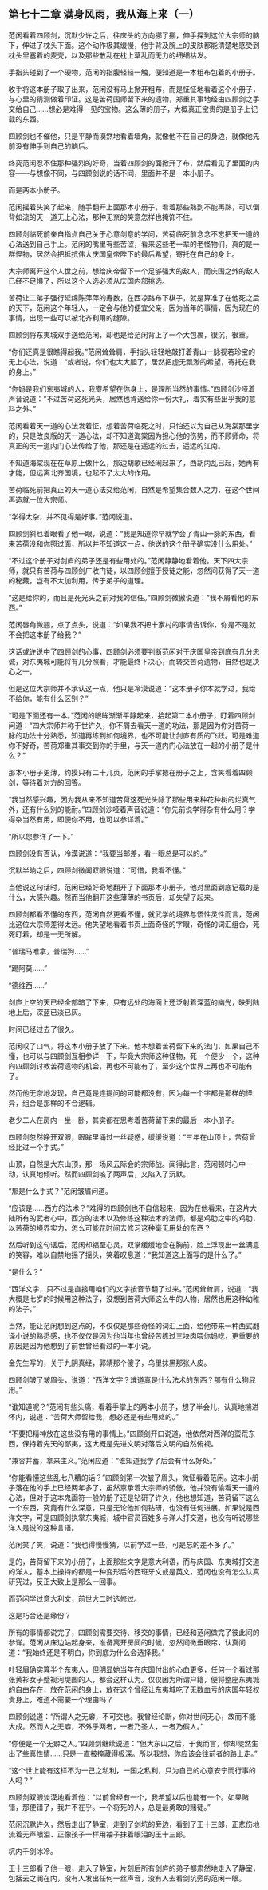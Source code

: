 ## 第七十二章 **满身风雨，我从海上来（一）**

范闲看着四顾剑，沉默少许之后，往床头的方向挪了挪，伸手探到这位大宗师的脑下，伸进了枕头下面。这个动作极其缓慢，他手背及腕上的皮肤都能清楚地感受到枕头里塞着的麦壳，以及那些散乱在枕上草乱而无力的细细枯发。

手指头碰到了一个硬物，范闲的指腹轻轻一触，便知道是一本粗布包着的小册子。

收手将这本册子取了出来，范闲没有马上掀开粗布，而是怔怔地看着这个小册子，与心里的猜测做着印证。这是苦荷国师留下来的遗物，郑重其事地经由四顾剑之手交给自己……想必是难得一见的宝物。这么薄的册子，大概真正宝贵的是册子上记载的东西。

四顾剑也不催他，只是平静而漠然地看着墙角，就像他不在自己的身边，就像他先前没有伸手到自己的脑后。

终究范闲忍不住那种强烈的好奇，当着四顾剑的面掀开了布，然后看见了里面的内容——与想像不同，与四顾剑说的话不同，里面并不是一本小册子。

而是两本小册子。

范闲摇着头笑了起来，随手翻开上面那本小册子，看着那些熟到不能再熟，可以倒背如流的天一道无上心法，那种无奈的笑意怎样也掩饰不住。

四顾剑临死前亲自指点自己关于心意剑意的学问，苦荷临死前念念不忘把天一道的心法送到自己手上。范闲的嘴里有些苦涩，看来这些老一辈的老怪物们，真的是一群怪物，居然会把抵抗伟大庆国皇帝陛下的最后希望，寄托在自己的身上。

大宗师离开这个人世之前，想给庆帝留下一个足够强大的敌人，而庆国之外的敌人已经不足惧了，所以这个人选必须从庆国内部挑选。

苦荷让二弟子强行延绵陈萍萍的寿数，在西凉路布下棋子，就是算准了在他死之后的天下，范闲这个年轻人，一定会与他的便宜父亲，因为当年的事情，因为现在的事情，出现一些可以被北齐利用的缝隙。

四顾剑将东夷城双手送给范闲，却也是给范闲背上了一个大包裹，很沉，很重。

“你们还真是很瞧得起我。”范闲耸耸肩，手指头轻轻地敲打着青山一脉视若珍宝的无上心法，说道：“或者说，你们也太大胆了，居然把虚无飘渺的希望，寄托在我的身上。”

“你妈是我们东夷城的人，我寄希望在你身上，是理所当然的事情。”四顾剑沙哑着声音说道：“不过苦荷这死光头，居然也肯送给你一份大礼，着实有些出乎我的意料之外。”

范闲看着天一道的心法发着怔，想着苦荷临死之时，只怕还以为自己从海棠那里学的，只是改良版的天一道心法，却不知道海棠因为担心他的伤势，而不顾师命，将真正的天一道内门心法传给了他，那还是在遥远的过去，遥远的江南。

不知道海棠现在在草原上做什么，那边胡歌已经闹起来了，西胡内乱已起，她再有才能，但远离北齐国境，也起不了太大的作用。

苦荷临死前把真正的天一道心法交给范闲，自然是希望集合数人之力，在这个世间再造就一位大宗师。

“学得太杂，并不见得是好事。”范闲说道。

四顾剑斜乜着眼看了他一眼，说道：“我是知道你早就学会了青山一脉的东西，看来苦荷没和你照过面，所以并不知道这一点，他送的这个册子确实没什么用处。”

“不过这个册子对剑庐的弟子还是有些用处的。”范闲静静地看着他。天下四大宗师，就只有苦荷与四顾剑广收门徒，以四顾剑擅于授徒之能，忽然间获得了天一道的秘藏，岂有不大加利用，传于弟子的道理。

“这是给你的，而且是死光头之前对我的信任。”四顾剑微傲说道：“我不屑看他的东西。”

范闲唇角微翘，点了点头，说道：“如果我不把十家村的事情告诉你，你是不是就不会把这本册子给我？”

这话或许说中了四顾剑的心事，四顾剑必须要判断范闲对于庆国皇帝到底有几分忠诚，对东夷城可能将有几分照看，才能最终下决心，而转交苦荷遗物，自然也是决心之一。

但是这位大宗师并不承认这一点，他只是冷漠说道：“这本册子你本就学过，我给不给你，能有什么区别？”

“可是下面还有一本。”范闲的眼眸渐渐平静起来，拾起第二本小册子，盯着四顾剑问道：“四大宗师并称于世许久，你不屑去看天一道的功法，那是因为你对苦荷一脉的功法十分熟悉，知道再练到如何境界，也不可能让剑庐有质的飞跃。可是难道你不好奇，苦荷郑重其事交到你的手里，与天一道内门心法放在一起的小册子是什么？”

那本小册子更薄，约摸只有二十几页，范闲的手掌摁在册子之上，含笑看着四顾剑，等待着对方的回答。

“我当然感兴趣，因为我从来不知道苦荷这死光头除了那些用来种花种树的烂真气外，还有什么别的能耐。”四顾剑沙哑着声音说道：“你先前说学得杂有什么用？学得杂当然有用，即便你不用，也可以参详着。”

“所以您参详了一下。”

四顾剑没有否认，冷漠说道：“我要当邮差，看一眼总是可以的。”

沉默半晌之后，四顾剑微阖双眼说道：“可惜，我看不懂。”

当他说这句话时，范闲已经好奇地翻开了下面那本小册子，他对里面到底记载的是什么，大感兴趣。然而当他翻开这些薄薄的书页后，却失望了起来。

四顾剑都看不懂的东西，范闲自然更看不懂，就武学的境界与悟性灵性而言，范闲比这位大宗师差得太远。他失望地看着书页上面奇怪的字眼，奇怪的词汇组合，死死盯着，却是一无所解。

“普瑞马唯拿，普瑞狗……”

“踢阿莫……”

“德维西……”

剑庐上空的天已经全部暗了下来，只有远处的海面上还泛射着深蓝的幽光，映到陆地上后，深蓝已淡已灰。

时间已经过去了很久。

范闲叹了口气，将这本小册子放了下来。他本想着苦荷留下来的法门，如果自己不懂，也可以与四顾剑互相参详一下，毕竟大宗师这种怪物，死一个便少一个，这种向四顾剑讨教苦荷遗物的机会，再也不可能有了，至少这个世界上再也不可能有了。

然而他无奈地发现，自己竟是连提问的可能都没有，因为每一个字都是那样的怪异，组合是那样的不合逻辑。

老少二人在房内一坐一卧，其实都在思考着苦荷留下来的最后一本小册子。

四顾剑忽然睁开双眼，眼眸里涌过一丝疑惑，缓缓说道：“三年在山顶上，苦荷曾经比过一个手式。”

山顶，自然是大东山顶，那一场风云际会的宗师战。闻得此言，范闲顿时心中一动，认真地倾听。然而四顾剑咳了两声后，又陷入了沉默。

“那是什么手式？”范闲皱眉问道。

“应该是……西方的法术？”难得的四顾剑也不自信起来，因为在他看来，在这片大陆所有的武者心中，西方的法术以及修练这种法术的法师，都是鸡肋之中的鸡肋，以苦荷的境界实力，怎么可能花时间去修习这种毫无用处的东西？

然后听到这句话后，范闲却福至心灵，双掌缓缓地合在胸前，脸上浮现出一丝满意的笑容，难以自禁地摇了摇头，笑着叹息道：“我知道这上面写的是什么了。”

“是什么？”

“西洋文字，只不过是直接用咱们的文字按音节翻了过来。”范闲耸耸肩，说道：“我大概是七岁的时候用这种法子，没想到苦荷大师这么牛的人物，居然也用这种幼稚的法子。”

当然，能让范闲想到这点的，不仅仅是那些奇怪的词汇上面，给他带来一种西式翻译小说的熟悉感，也不仅仅是因为他当年也曾经苦练过三块肉喂你妈吃，更重要的原因是因为他想到了前世曾经看过的一本小说。

金先生写的，关于九阴真经，郭靖那个傻子，乌里抹黑那张人皮。

四顾剑皱了皱眉头，说道：“西洋文字？难道真是什么法术的东西？那有什么狗屁用。”

“谁知道呢？”范闲有些头痛，看着手掌上的两本小册子，想了半会儿，认真地揣进怀内，说道：“苦荷大师留给我，想必还是有些用处的。”

“不要把精神放在这些没有用的事情上。”四顾剑开口说道，他依然对西洋的蛮荒东西，保持着先天的鄙夷，这大概是先进文明对落后文明的自然俯视。

“兼容并蓄，拿来主义。”范闲应道：“谁知道我学了后会有什么好处。”

“你能看懂这些乱七八糟的话？”四顾剑第一次皱了眉头，微怔看着范闲。这本小册子落在他的手上已经两年多了，虽然禀承着大宗师的骄傲，他并没有偷看天一道的心法，但对于这本鬼画符一般的册子还是钻研了许久，他也想知道，苦荷留下这么一个东西，究竟有什么深意，只是无论他如何钻研，也没有任何进展。如果说是西洋文字，可是四顾剑执掌东夷城，城中官员百姓多与洋人打交道，也没有听说哪些洋人是说的这种言语。

范闲笑了笑，说道：“我也得慢慢猜，以前学过一些，可是忘的差不多了。”

是的，苦荷留下来的小册子，上面那些文字是意大利语，而与庆国、东夷城打交道的洋人，基本上操持的都是一种变形后的西班牙文或是英文，范闲也没有怎么认真研究过，反正大致上是那么一回事。

而范闲学过意大利文，前世大二时选修过。

这是巧合还是缘份？

所有的事情都说完了，四顾剑需要交待、移交的事情，已经和范闲做完了彼此间的参详。范闲从床边站起身来，准备离开房间的时候，忽然间微垂眼帘，认真问道：“我始终还是不明白，你到底为什么会选择我。”

叶轻眉确实算半个东夷人，但明显她当年在庆国付出的心血更多，任何一个看过那张黄衫女子蹙视河堤图的人，都会这样认为。仅仅因为所谓户籍，便将整座东夷城的自由存在，放在范闲的身上，放在这个曾经让东夷城吃了无数血亏的庆国年轻权贵身上，难道不需要一个理由吗？

四顾剑说道：“所谓人之无癖，不可交也。我曾经论断，你对世间无心，故而不能大成。然而人之无癖，不外乎两者，一者乃圣人，一者乃假人。”

“你便是一个无癖之人。”四顾剑继续说道：“但大东山之后，于我而言，你却陡然生出了些真性情……只是一直被掩藏得极深。所以我想，你应该会往前者的路上走。”

“这个世上能有这样不为一己之私利，一国之私利，只为自己的心意安宁而行事的人吗？”

四顾剑双眼淡漠地看着他：“以前曾经有一个，我希望以后也能有一个。如果赌错，那便错了，我并不在乎。一个将死的人，总是最勇敢的赌徒。”

范闲沉默许久，然后走出了静室，走到了剑坑的旁边，看到了王十三郎，正悲伤地流着无声眼泪、正像孩子一样用袖子抹着眼泪的王十三郎。

坑内千剑冰冷。

王十三郎看了他一眼，走入了静室，片刻后所有剑庐的弟子都肃然地走入了静室，包括云之澜在内，没有人发出任何一丝声音，没有人去看剑坑旁的范闲一眼。

